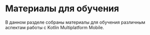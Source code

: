# Материалы для обучения

В данном разделе собраны материалы для обучения различным аспектам работы с Kotlin Multiplatform
Mobile.
